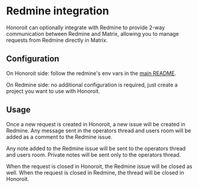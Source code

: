# Redmine integration

Honoroit can optionally integrate with Redmine to provide 2-way communication between Redmine and Matrix,
allowing you to manage requests from Redmine directly in Matrix.

## Configuration

On Honoroit side: follow the redmine's env vars in the [main README](../README.md#redmine).

On Redmine side: no additional configuration is required, just create a project you want to use with Honoroit.


## Usage

Once a new request is created in Honoroit, a new issue will be created in Redmine.
Any message sent in the operators thread and users room will be added as a comment to the Redmine issue.

Any note added to the Redmine issue will be sent to the operators thread and users room.
Private notes will be sent only to the operators thread.

When the request is closed in Honoroit, the Redmine issue will be closed as well.
When the request is closed in Redmine, the thread will be closed in Honoroit.
